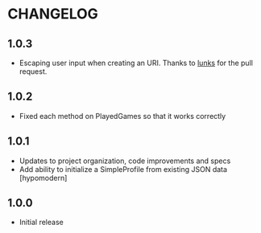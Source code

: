 # CHANGELOG

## 1.0.3

* Escaping user input when creating an URI. Thanks to [lunks](https://github.com/lunks) for the pull request.

## 1.0.2

* Fixed each method on PlayedGames so that it works correctly

## 1.0.1

* Updates to project organization, code improvements and specs
* Add ability to initialize a SimpleProfile from existing JSON data [hypomodern]
 
## 1.0.0

* Initial release
